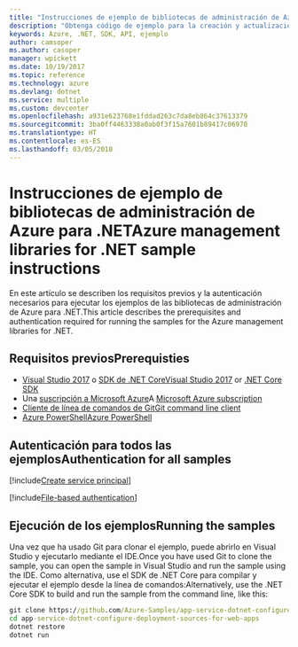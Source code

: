 ```yaml
---
title: "Instrucciones de ejemplo de bibliotecas de administración de Azure para .NET"
description: "Obtenga código de ejemplo para la creación y actualización de recursos mediante las bibliotecas de administración de Azure para .NET."
keywords: Azure, .NET, SDK, API, ejemplo
author: camsoper
ms.author: casoper
manager: wpickett
ms.date: 10/19/2017
ms.topic: reference
ms.technology: azure
ms.devlang: dotnet
ms.service: multiple
ms.custom: devcenter
ms.openlocfilehash: a931e623768e1fddad263c7da8eb864c37613379
ms.sourcegitcommit: 3ba0ff4463338a0ab0f3f15a7601b89417c06970
ms.translationtype: HT
ms.contentlocale: es-ES
ms.lasthandoff: 03/05/2018
---
```

# <a name="azure-management-libraries-for-net-sample-instructions"></a><span data-ttu-id="13df8-104">Instrucciones de ejemplo de bibliotecas de administración de Azure para .NET</span><span class="sxs-lookup"><span data-stu-id="13df8-104">Azure management libraries for .NET sample instructions</span></span>

<span data-ttu-id="13df8-105">En este artículo se describen los requisitos previos y la autenticación necesarios para ejecutar los ejemplos de las bibliotecas de administración de Azure para .NET.</span><span class="sxs-lookup"><span data-stu-id="13df8-105">This article describes the prerequisites and authentication required for running the samples for the Azure management libraries for .NET.</span></span>

## <a name="prerequisties"></a><span data-ttu-id="13df8-106">Requisitos previos</span><span class="sxs-lookup"><span data-stu-id="13df8-106">Prerequisties</span></span> 

* <span data-ttu-id="13df8-107">[Visual Studio 2017](https://www.visualstudio.com/vs/) o [SDK de .NET Core](https://www.microsoft.com/net/download/core)</span><span class="sxs-lookup"><span data-stu-id="13df8-107">[Visual Studio 2017](https://www.visualstudio.com/vs/) or [.NET Core SDK](https://www.microsoft.com/net/download/core)</span></span>
* <span data-ttu-id="13df8-108">Una [suscripción a Microsoft Azure](https://azure.microsoft.com/free/)</span><span class="sxs-lookup"><span data-stu-id="13df8-108">A [Microsoft Azure subscription](https://azure.microsoft.com/free/)</span></span>
* [<span data-ttu-id="13df8-109">Cliente de línea de comandos de Git</span><span class="sxs-lookup"><span data-stu-id="13df8-109">Git command line client</span></span>](https://git-scm.com/)
* [<span data-ttu-id="13df8-110">Azure PowerShell</span><span class="sxs-lookup"><span data-stu-id="13df8-110">Azure PowerShell</span></span>](/powershell/azure/install-azurerm-ps)

## <a name="authentication-for-all-samples"></a><span data-ttu-id="13df8-111">Autenticación para todos las ejemplos</span><span class="sxs-lookup"><span data-stu-id="13df8-111">Authentication for all samples</span></span>

[!include[Create service principal](includes/create-sp.md)]

[!include[File-based authentication](includes/file-based-auth.md)]

## <a name="running-the-samples"></a><span data-ttu-id="13df8-112">Ejecución de los ejemplos</span><span class="sxs-lookup"><span data-stu-id="13df8-112">Running the samples</span></span>

<span data-ttu-id="13df8-113">Una vez que ha usado Git para clonar el ejemplo, puede abrirlo en Visual Studio y ejecutarlo mediante el IDE.</span><span class="sxs-lookup"><span data-stu-id="13df8-113">Once you have used Git to clone the sample, you can open the sample in Visual Studio and run the sample using the IDE.</span></span>  <span data-ttu-id="13df8-114">Como alternativa, use el SDK de .NET Core para compilar y ejecutar el ejemplo desde la línea de comandos:</span><span class="sxs-lookup"><span data-stu-id="13df8-114">Alternatively, use the .NET Core SDK to build and run the sample from the command line, like this:</span></span>

```cmd
git clone https://github.com/Azure-Samples/app-service-dotnet-configure-deployment-sources-for-web-apps.git
cd app-service-dotnet-configure-deployment-sources-for-web-apps
dotnet restore
dotnet run
```